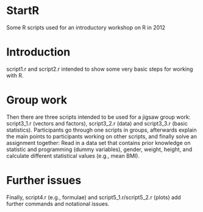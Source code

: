 # StartR

Some R scripts used for an introductory workshop on R in 2012

# Introduction

script1.r and script2.r intended to show some very basic steps for working with R.

# Group work

Then there are three scripts intended to be used for a jigsaw group work: script3_1.r (vectors and factors), script3_2.r (data) and script3_3.r (basic statistics). Participants go through one scripts in groups, afterwards explain the main points to participants working on other scripts, and finally solve an assignment together: Read in a data set that contains prior knowledge on statistic and programming (dummy variables), gender, weight, height, and calculate different statistical values (e.g., mean BMI).

# Further issues

Finally, script4.r (e.g., formulae) and script5_1.r/script5_2.r (plots) add further commands and notational issues.
